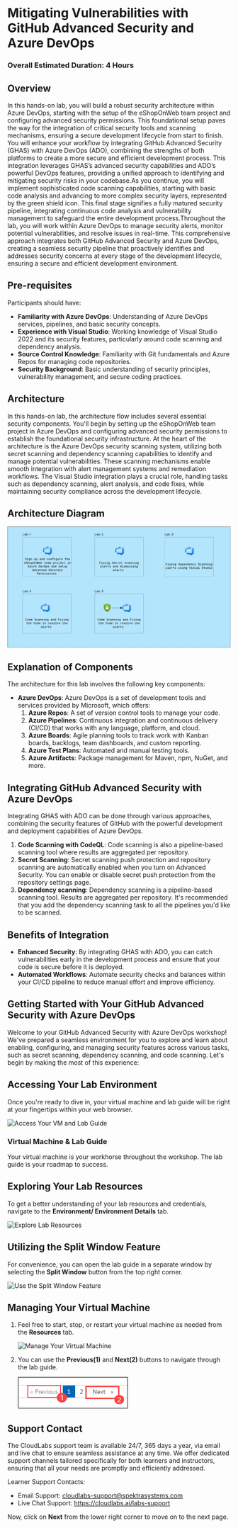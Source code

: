 # Mitigating Vulnerabilities with GitHub Advanced Security and Azure DevOps
### Overall Estimated Duration: 4 Hours
## Overview
In this hands-on lab, you will build a robust security architecture within Azure DevOps, starting with the setup of the eShopOnWeb team project and configuring advanced security permissions. This foundational setup paves the way for the integration of critical security tools and scanning mechanisms, ensuring a secure development lifecycle from start to finish. 
You will enhance your workflow by integrating GitHub Advanced Security (GHAS) with Azure DevOps (ADO), combining the strengths of both platforms to create a more secure and efficient development process. This integration leverages GHAS’s advanced security capabilities and ADO’s powerful DevOps features, providing a unified approach to identifying and mitigating security risks in your codebase.As you continue, you will implement sophisticated code scanning capabilities, starting with basic code analysis and advancing to more complex security layers, represented by the green shield icon. This final stage signifies a fully matured security pipeline, integrating continuous code analysis and vulnerability management to safeguard the entire development process.Throughout the lab, you will work within Azure DevOps to manage security alerts, monitor potential vulnerabilities, and resolve issues in real-time. This comprehensive approach integrates both GitHub Advanced Security and Azure DevOps, creating a seamless security pipeline that proactively identifies and addresses security concerns at every stage of the development lifecycle, ensuring a secure and efficient development environment.

## Pre-requisites

Participants should have:
* **Familiarity with Azure DevOps**: Understanding of Azure DevOps services, pipelines, and basic security concepts.
* **Experience with Visual Studio**: Working knowledge of Visual Studio 2022 and its security features, particularly around code scanning and dependency analysis.
* **Source Control Knowledge**: Familiarity with Git fundamentals and Azure Repos for managing code repositories.
* **Security Background**: Basic understanding of security principles, vulnerability management, and secure coding practices.

## Architecture
In this hands-on lab, the architecture flow includes several essential security components. You'll begin by setting up the eShopOnWeb team project in Azure DevOps and configuring advanced security permissions to establish the foundational security infrastructure. At the heart of the architecture is the Azure DevOps security scanning system, utilizing both secret scanning and dependency scanning capabilities to identify and manage potential vulnerabilities. These scanning mechanisms enable smooth integration with alert management systems and remediation workflows. The Visual Studio integration plays a crucial role, handling tasks such as dependency scanning, alert analysis, and code fixes, while maintaining security compliance across the development lifecycle.
## Architecture Diagram
![Architecture Diagram](media/arch.png)
## Explanation of Components
The architecture for this lab involves the following key components:

- **Azure DevOps**: Azure DevOps is a set of development tools and services provided by Microsoft, which offers:
    1. **Azure Repos**: A set of version control tools to manage your code.
    2. **Azure Pipelines**: Continuous integration and continuous delivery (CI/CD) that works with any language, platform, and cloud.
    3. **Azure Boards**: Agile planning tools to track work with Kanban boards, backlogs, team dashboards, and custom reporting.
    4. **Azure Test Plans**: Automated and manual testing tools.
    5. **Azure Artifacts**: Package management for Maven, npm, NuGet, and more.

## Integrating GitHub Advanced Security with Azure DevOps

Integrating GHAS with ADO can be done through various approaches, combining the security features of GitHub with the powerful development and deployment capabilities of Azure DevOps.

1. **Code Scanning with CodeQL**: Code scanning is also a pipeline-based scanning tool where results are aggregated per repository.
2. **Secret Scanning**: Secret scanning push protection and repository scanning are automatically enabled when you turn on Advanced Security. You can enable or disable secret push protection from the repository settings page.
3. **Dependency scanning**: Dependency scanning is a pipeline-based scanning tool. Results are aggregated per repository. It's recommended that you add the dependency scanning task to all the pipelines you'd like to be scanned.

## Benefits of Integration

- **Enhanced Security**: By integrating GHAS with ADO, you can catch vulnerabilities early in the development process and ensure that your code is secure before it is deployed.
- **Automated Workflows**: Automate security checks and balances within your CI/CD pipeline to reduce manual effort and improve efficiency.

## Getting Started with Your GitHub Advanced Security with Azure DevOps
 
Welcome to your GitHub Advanced Security with Azure DevOps workshop! We've prepared a seamless environment for you to explore and learn about enabling, configuring, and managing security features across various tasks, such as secret scanning, dependency scanning, and code scanning. Let's begin by making the most of this experience:
 
## Accessing Your Lab Environment
 
Once you're ready to dive in, your virtual machine and lab guide will be right at your fingertips within your web browser.
 
  ![Access Your VM and Lab Guide](media/labguide-1.png)

### Virtual Machine & Lab Guide
 
Your virtual machine is your workhorse throughout the workshop. The lab guide is your roadmap to success.
 
## Exploring Your Lab Resources
 
To get a better understanding of your lab resources and credentials, navigate to the **Environment/ Environment Details** tab.
 
  ![Explore Lab Resources](media/env-1.png)
 
## Utilizing the Split Window Feature
 
For convenience, you can open the lab guide in a separate window by selecting the **Split Window** button from the top right corner.
 
  ![Use the Split Window Feature](media/spl.png)
 
## Managing Your Virtual Machine
 
1. Feel free to start, stop, or restart your virtual machine as needed from the **Resources** tab.

   ![Manage Your Virtual Machine](media/res.png)
  
1. You can use the **Previous(1)** and **Next(2)** buttons to navigate through the lab guide.

   ![](media/lc-image(3)-1.png)

## Support Contact

The CloudLabs support team is available 24/7, 365 days a year, via email and live chat to ensure seamless assistance at any time. We offer dedicated support channels tailored specifically for both learners and instructors, ensuring that all your needs are promptly and efficiently addressed.

Learner Support Contacts:

- Email Support: cloudlabs-support@spektrasystems.com
- Live Chat Support: https://cloudlabs.ai/labs-support

Now, click on **Next** from the lower right corner to move on to the next page.